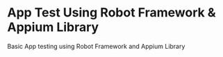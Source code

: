 # App Test Using Robot Framework & Appium Library
Basic App testing using Robot Framework and Appium Library

